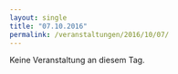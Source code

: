 ```yaml
---
layout: single
title: "07.10.2016"
permalink: /veranstaltungen/2016/10/07/
---
```


Keine Veranstaltung an diesem Tag.
